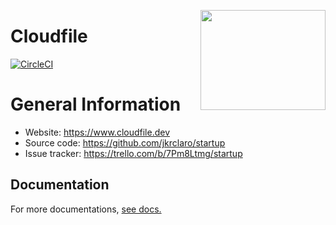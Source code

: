 <a href='https://github.com/jkrclaro/cloudfile'><img src='https://github.com/jkrclaro/cloudfile/blob/master/src/cloudfile/static/img/logo.png' align='right' width='200' height='160' /></a>

# Cloudfile
[![CircleCI](https://circleci.com/gh/jkrclaro/cloudfile/tree/master.svg?style=svg&circle-token=6e39dbce5406cefdb75a5cd1e6eec03c225c055d)](https://circleci.com/gh/jkrclaro/cloudfile/tree/master)

# General Information
- Website: https://www.cloudfile.dev
- Source code: https://github.com/jkrclaro/startup
- Issue tracker: https://trello.com/b/7Pm8Ltmg/startup

## Documentation

For more documentations, [see docs.](https://github.com/jkrclaro/cloudfile/tree/master/docs)